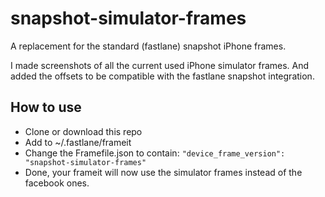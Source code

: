 # snapshot-simulator-frames
A replacement for the standard (fastlane) snapshot iPhone frames.

I made screenshots of all the current used iPhone simulator frames. And added the offsets to be compatible with the fastlane snapshot integration.

## How to use
- Clone or download this repo
- Add to ~/.fastlane/frameit
- Change the Framefile.json to contain:
  ```"device_frame_version": "snapshot-simulator-frames"```
- Done, your frameit will now use the simulator frames instead of the facebook ones.
